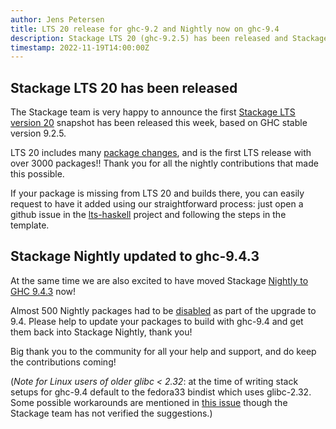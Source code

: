 ```yaml
---
author: Jens Petersen
title: LTS 20 release for ghc-9.2 and Nightly now on ghc-9.4
description: Stackage LTS 20 (ghc-9.2.5) has been released and Stackage Nightly moves to ghc-9.4.3.
timestamp: 2022-11-19T14:00:00Z
---
```


## Stackage LTS 20 has been released

The Stackage team is very happy to announce the first [Stackage LTS version 20](https://www.stackage.org/lts-20.0) snapshot has been released this week, based on GHC stable version 9.2.5.

LTS 20 includes many [package changes](https://www.stackage.org/diff/lts-19.32/lts-20.0), and is the first LTS release with over 3000 packages!! Thank you for all the nightly contributions that made this possible.

If your package is missing from LTS 20 and builds there, you can easily request to have it added using our straightforward process: just open a github issue in the [lts-haskell](https://github.com/commercialhaskell/lts-haskell/issues) project and following the steps in the template.

## Stackage Nightly updated to ghc-9.4.3

At the same time we are also excited to have moved Stackage [Nightly to GHC 9.4.3](https://www.stackage.org/nightly-2022-11-19) now!

Almost 500 Nightly packages had to be [disabled](https://www.stackage.org/diff/nightly-2022-11-17/nightly-2022-11-19) as part of the upgrade to 9.4. Please help to update your packages to build with ghc-9.4 and get them back into Stackage Nightly, thank you!

Big thank you to the community for all your help and support, and do keep the contributions coming!

(_Note for Linux users of older glibc < 2.32_: at the time of writing stack setups for ghc-9.4 default to the fedora33 bindist which uses glibc-2.32. Some possible workarounds are mentioned in [this issue](https://github.com/commercialhaskell/stack/issues/5881) though the Stackage team has not verified the suggestions.)
